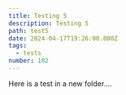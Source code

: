 ```yaml
---
title: Testing 5
description: Testing 5
path: test5
date: 2024-04-17T19:26:00.000Z
tags:
  - tests
number: 102
---
```

Here is a test in a new folder....
